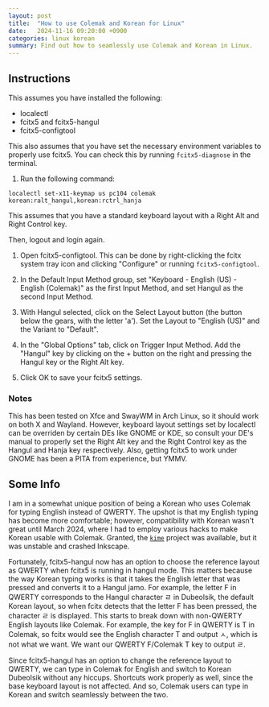 ```yaml
---
layout: post
title:  "How to use Colemak and Korean for Linux"
date:   2024-11-16 09:20:00 +0900
categories: linux korean
summary: Find out how to seamlessly use Colemak and Korean in Linux.
---
```


## Instructions

This assumes you have installed the following:
- localectl
- fcitx5 and fcitx5-hangul
- fcitx5-configtool

This also assumes that you have set the necessary environment variables to properly use
fcitx5. You can check this by running `fcitx5-diagnose` in the terminal.

1. Run the following command:

```
localectl set-x11-keymap us pc104 colemak korean:ralt_hangul,korean:rctrl_hanja
```

This assumes that you have a standard keyboard layout with a Right Alt and Right
Control key.

Then, logout and login again.

1. Open fcitx5-configtool. This can be done by right-clicking the fcitx system
tray icon and clicking "Configure" or running `fcitx5-configtool`.

1. In the Default Input Method group, set "Keyboard - English (US) - English
(Colemak)" as the first Input Method, and set Hangul as the second Input Method.

1. With Hangul selected, click on the Select Layout button (the button below the
gears, with the letter 'a'). Set the Layout to "English (US)" and the Variant to
"Default".

1. In the "Global Options" tab, click on Trigger Input Method. Add the "Hangul"
key by clicking on the + button on the right and pressing the Hangul key or the
Right Alt key.

1. Click OK to save your fcitx5 settings.

### Notes

This has been tested on Xfce and SwayWM in Arch Linux, so it should work on both
X and Wayland. However, keyboard layout settings set by localectl can be
overriden by certain DEs like GNOME or KDE, so consult your DE's manual to
properly set the Right Alt key and the Right Control key as the Hangul and Hanja
key respectively. Also, getting fcitx5 to work under GNOME has been a PITA from
experience, but YMMV.

## Some Info

I am in a somewhat unique position of being a Korean who uses Colemak for typing
English instead of QWERTY. The upshot is that my English typing has become more
comfortable; however, compatibility with Korean wasn't great until March 2024,
where I had to employ various hacks to make Korean usable with Colemak. Granted,
the [`kime`](https://github.com/Riey/kime) project was available, but it was
unstable and crashed Inkscape.

Fortunately, fcitx5-hangul now has an option to choose the reference layout as
QWERTY when fcitx5 is running in hangul mode. This matters because the way
Korean typing works is that it takes the English letter that was pressed and
converts it to a Hangul jamo. For example, the letter F in QWERTY corresponds to
the Hangul character ㄹ in Dubeolsik, the default Korean layout, so when fcitx
detects that the letter F has been pressed, the character ㄹ is displayed. This
starts to break down with non-QWERTY English layouts like Colemak. For example,
the key for F in QWERTY is T in Colemak, so fcitx would see the English
character T and output ㅅ, which is not what we want. We want our QWERTY
F/Colemak T key to output ㄹ.

Since fcitx5-hangul has an option to change the reference layout to QWERTY, we
can type in Colemak for English and switch to Korean Dubeolsik without any
hiccups. Shortcuts work properly as well, since the base keyboard layout is not
affected. And so, Colemak users can type in Korean and switch seamlessly between
the two.

